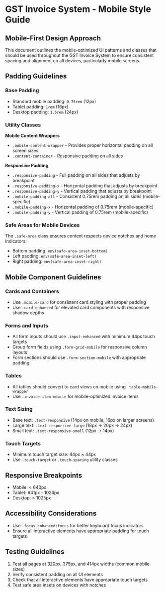 # GST Invoice System - Mobile Style Guide

## Mobile-First Design Approach

This document outlines the mobile-optimized UI patterns and classes that should be used throughout the GST Invoice System to ensure consistent spacing and alignment on all devices, particularly mobile screens.

## Padding Guidelines

### Base Padding
- Standard mobile padding: `0.75rem` (12px)
- Tablet padding: `1rem` (16px)
- Desktop padding: `1.5rem` (24px)

### Utility Classes

**Mobile Content Wrappers**
- `.mobile-content-wrapper` - Provides proper horizontal padding on all screen sizes
- `.content-container` - Responsive padding on all sides

**Responsive Padding**
- `.responsive-padding` - Full padding on all sides that adjusts by breakpoint
- `.responsive-padding-x` - Horizontal padding that adjusts by breakpoint
- `.responsive-padding-y` - Vertical padding that adjusts by breakpoint
- `.mobile-padding-all` - Consistent 0.75rem padding on all sides (mobile-specific)
- `.mobile-padding-x` - Horizontal padding of 0.75rem (mobile-specific)
- `.mobile-padding-y` - Vertical padding of 0.75rem (mobile-specific)

### Safe Areas for Mobile Devices
The `.safe-area` class ensures content respects device notches and home indicators:
- Bottom padding: `env(safe-area-inset-bottom)`
- Left padding: `env(safe-area-inset-left)`
- Right padding: `env(safe-area-inset-right)`

## Mobile Component Guidelines

### Cards and Containers
- Use `.mobile-card` for consistent card styling with proper padding
- Use `.card-enhanced` for elevated card components with responsive shadow depths

### Forms and Inputs
- All form inputs should use `.input-enhanced` with minimum 44px touch targets
- Group form fields using `.form-grid-mobile` for responsive column layouts
- Form sections should use `.form-section-mobile` with appropriate padding

### Tables
- All tables should convert to card views on mobile using `.table-mobile-wrapper`
- Use `.invoice-item-mobile` for mobile-optimized invoice items

### Text Sizing
- Base text: `.text-responsive` (14px on mobile, 16px on larger screens)
- Large text: `.text-responsive-large` (18px → 20px → 24px)
- Small text: `.text-responsive-small` (12px → 14px)

### Touch Targets
- Minimum touch target size: 44px × 44px
- Use `.touch-target` or `.touch-spacing` utility classes

## Responsive Breakpoints

- Mobile: < 640px
- Tablet: 641px - 1024px
- Desktop: > 1025px

## Accessibility Considerations

- Use `.focus-enhanced:focus` for better keyboard focus indicators
- Ensure all interactive elements have appropriate padding for touch targets

## Testing Guidelines

1. Test all pages at 320px, 375px, and 414px widths (common mobile sizes)
2. Verify consistent padding on all UI elements
3. Check that all interactive elements have appropriate touch targets
4. Test safe area insets on devices with notches
